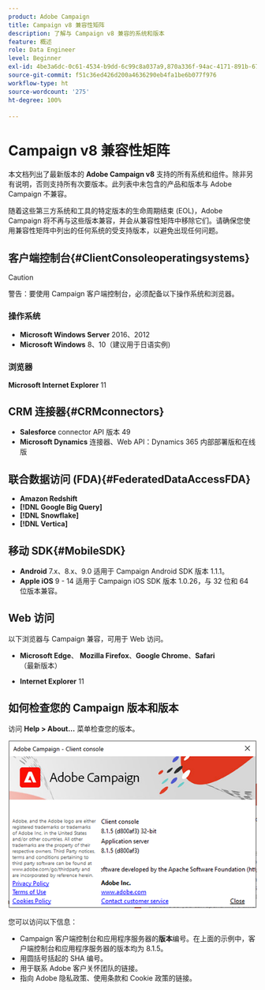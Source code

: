 ```yaml
---
product: Adobe Campaign
title: Campaign v8 兼容性矩阵
description: 了解与 Campaign v8 兼容的系统和版本
feature: 概述
role: Data Engineer
level: Beginner
exl-id: 4be3a6dc-0c61-4534-b9dd-6c99c8a037a9,870a336f-94ac-4171-891b-67614feef6ef,bebdd930-c7f6-4629-a489-3c704b33f058,d493e613-eb61-43b1-9c6d-1bd881af0734
source-git-commit: f51c36ed426d200a4636290eb4fa1be6b077f976
workflow-type: ht
source-wordcount: '275'
ht-degree: 100%

---
```


# Campaign v8 兼容性矩阵

本文档列出了最新版本的 **Adobe Campaign v8** 支持的所有系统和组件。除非另有说明，否则支持所有次要版本。此列表中未包含的产品和版本与 Adobe Campaign 不兼容。

随着这些第三方系统和工具的特定版本的生命周期结束 (EOL)，Adobe Campaign 将不再与这些版本兼容，并会从兼容性矩阵中移除它们。请确保您使用兼容性矩阵中列出的任何系统的受支持版本，以避免出现任何问题。

## 客户端控制台{#ClientConsoleoperatingsystems}

>[!CAUTION]
>
> 警告：要使用 Campaign 客户端控制台，必须配备以下操作系统和浏览器。

### 操作系统

* **Microsoft Windows Server** 2016、2012
* **Microsoft Windows** 8、10（建议用于日语实例)

### 浏览器

**Microsoft Internet Explorer** 11

## CRM 连接器{#CRMconnectors}

* **Salesforce** connector API 版本 49
* **Microsoft Dynamics** 连接器、Web API：Dynamics 365 内部部署版和在线版

## 联合数据访问 (FDA){#FederatedDataAccessFDA}

* **Amazon Redshift**
* **[!DNL Google Big Query]**
* **[!DNL Snowflake]**
* **[!DNL Vertica]**

## 移动 SDK{#MobileSDK}

* **Android** 7.x、8.x、9.0 适用于 Campaign Android SDK 版本 1.1.1。
* **Apple iOS** 9 - 14 适用于 Campaign iOS SDK 版本 1.0.26，与 32 位和 64 位版本兼容。

## Web 访问

以下浏览器与 Campaign 兼容，可用于 Web 访问。

* **Microsoft Edge**、 **Mozilla Firefox**、**Google Chrome**、**Safari** （最新版本）

* **Internet Explorer** 11

## 如何检查您的 Campaign 版本和版本

访问 **Help > About…** 菜单检查您的版本。

![](assets/ac-version.png)

您可以访问以下信息：

* Campaign 客户端控制台和应用程序服务器的&#x200B;**版本**&#x200B;编号。在上面的示例中，客户端控制台和应用程序服务器的版本均为 8.1.5。
* 用圆括号括起的 SHA 编号。
* 用于联系 Adobe 客户关怀团队的链接。
* 指向 Adobe 隐私政策、使用条款和 Cookie 政策的链接。
